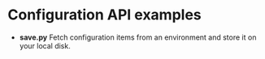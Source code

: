 # Configuration API examples

- **save.py** 
  Fetch configuration items from an environment and store it on your local disk.
